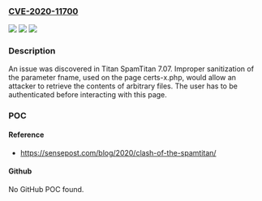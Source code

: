 ### [CVE-2020-11700](https://cve.mitre.org/cgi-bin/cvename.cgi?name=CVE-2020-11700)
![](https://img.shields.io/static/v1?label=Product&message=n%2Fa&color=blue)
![](https://img.shields.io/static/v1?label=Version&message=n%2Fa&color=blue)
![](https://img.shields.io/static/v1?label=Vulnerability&message=n%2Fa&color=brighgreen)

### Description

An issue was discovered in Titan SpamTitan 7.07. Improper sanitization of the parameter fname, used on the page certs-x.php, would allow an attacker to retrieve the contents of arbitrary files. The user has to be authenticated before interacting with this page.

### POC

#### Reference
- https://sensepost.com/blog/2020/clash-of-the-spamtitan/

#### Github
No GitHub POC found.

